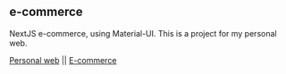 ## e-commerce

NextJS e-commerce, using Material-UI.
This is a project for my personal web.


[Personal web](https://joyfer-web.netlify.app/#/) || [E-commerce](https://next-joyfer.herokuapp.com/)
